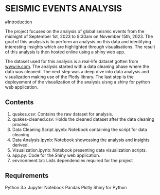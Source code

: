 # SEISMIC EVENTS ANALYSIS

#Introduction 

The project focuses on the analysis of global seismic events from the midnight of September 1st, 2023 to 9:30am on November 15th, 2023. The goal of this analysis is to perform an analysis on this data and identifying interesting insights
which are highlighted through visualisations. The result of this analysis is then hosted online using a shiny web app. 

The dataset used for this analysis is a real-life dataset gotten from www.ie.com. The analysis started with a data cleaning phase where the data was cleaned. The next step was a deep dive into data analysis and visualization making use of the Plotly library. The last step is the deployement of the visualization of the analysis uisng a shiny for python web application.


## Contents

1. quakes.csv: Contains the raw dataset for analysis.
2. quakes-cleaned.csv: Holds the cleaned dataset after the data cleaning process.
3. Data Cleaning Script.ipynb: Notebook containing the script for data cleaning.
4. Data Analysis.ipynb: Notebook showcasing the analysis and insights derived.
5. Visualization.ipynb: Notebook presenting data visualization scripts.
6. app.py: Code for the Shiny web application.
7. environment.txt: Lists dependencies required for the project

## Requirements

Python 3.x
Jupyter Notebook
Pandas
Plotly
Shiny for Python

